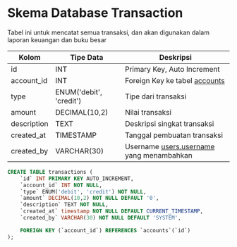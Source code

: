# Skema Database Transaction

Tabel ini untuk mencatat semua transaksi, dan akan digunakan dalam laporan keuangan dan buku besar

| Kolom            | Tipe Data               | Deskripsi                   |
|------------------|-------------------------|-----------------------------|
| id               | INT                     | Primary Key, Auto Increment |
| account_id       | INT                     | Foreign Key ke tabel [accounts](09-account.md) |
| type             | ENUM('debit', 'credit') | Tipe dari transaksi         |
| amount           | DECIMAL(10,2)           | Nilai transaksi             |
| description      | TEXT                    | Deskripsi singkat transaksi |
| created_at       | TIMESTAMP               | Tanggal pembuatan transaksi |
| created_by       | VARCHAR(30)             | Username [users.username](01-user.md) yang menambahkan |


```sql
CREATE TABLE transactions (
    `id` INT PRIMARY KEY AUTO_INCREMENT,
    `account_id` INT NOT NULL,
    `type` ENUM('debit', 'credit') NOT NULL,
    `amount` DECIMAL(10,2) NOT NULL DEFAULT '0',
    `description` TEXT NOT NULL,
    `created_at` timestamp NOT NULL DEFAULT CURRENT_TIMESTAMP,
    `created_by` VARCHAR(30) NOT NULL DEFAULT 'SYSTEM',

    FOREIGN KEY (`account_id`) REFERENCES `accounts`(`id`)
);
```